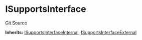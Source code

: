 # ISupportsInterface
[Git Source](https://github.com/0xStation/0xrails/blob/491ae339f09853335dba9e897f46862d776d54b5/src/lib/ERC165/ISupportsInterface.sol)

**Inherits:**
[ISupportsInterfaceInternal](/src/lib/ERC165/ISupportsInterface.sol/interface.ISupportsInterfaceInternal.md), [ISupportsInterfaceExternal](/src/lib/ERC165/ISupportsInterface.sol/interface.ISupportsInterfaceExternal.md)


